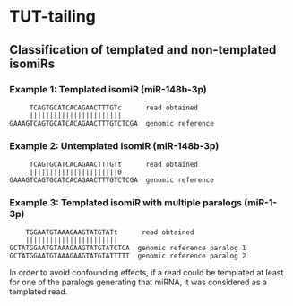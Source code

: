 # TUT-tailing

## Classification of templated and non-templated isomiRs
### Example 1: Templated isomiR (miR-148b-3p)
```
     TCAGTGCATCACAGAACTTTGTc      read obtained
     |||||||||||||||||||||||
GAAAGTCAGTGCATCACAGAACTTTGTCTCGA  genomic reference
 ```

### Example 2: Untemplated  isomiR (miR-148b-3p)
 ```
      TCAGTGCATCACAGAACTTTGTt      read obtained
      ||||||||||||||||||||||0
GAAAGTCAGTGCATCACAGAACTTTGTCTCGA  genomic reference 
 ```

### Example 3: Templated  isomiR with multiple paralogs (miR-1-3p) 
```
    TGGAATGTAAAGAAGTATGTATt      read obtained
    |||||||||||||||||||||||
GCTATGGAATGTAAAGAAGTATGTATCTCA  genomic reference paralog 1
GCTATGGAATGTAAAGAAGTATGTATTTTT  genomic reference paralog 2
```
In order to avoid confounding effects, if a read could be templated at least for one of the paralogs generating that miRNA, it was considered as a templated read.
